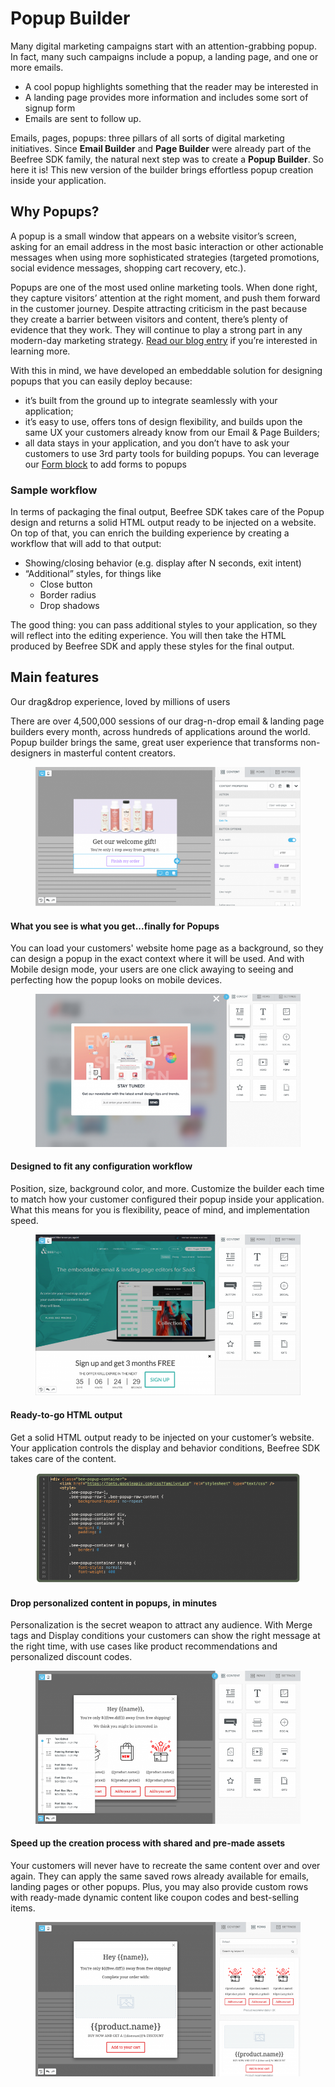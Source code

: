 # Popup Builder

Many digital marketing campaigns start with an attention-grabbing popup. In fact, many such campaigns include a popup, a landing page, and one or more emails.

* A cool popup highlights something that the reader may be interested in
* A landing page provides more information and includes some sort of signup form
* Emails are sent to follow up.

Emails, pages, popups: three pillars of all sorts of digital marketing initiatives. Since **Email Builder** and **Page Builder** were already part of the Beefree SDK family, the natural next step was to create a **Popup Builder**. So here it is! This new version of the builder brings effortless popup creation inside your application.

## Why Popups?

A popup is a small window that appears on a website visitor’s screen, asking for an email address in the most basic interaction or other actionable messages when using more sophisticated strategies (targeted promotions, social evidence messages, shopping cart recovery, etc.).

Popups are one of the most used online marketing tools. When done right, they capture visitors’ attention at the right moment, and push them forward in the customer journey. Despite attracting criticism in the past because they create a barrier between visitors and content, there’s plenty of evidence that they work. They will continue to play a strong part in any modern-day marketing strategy. [Read our blog entry](https://dam.beefree.io/popupblog) if you’re interested in learning more.

With this in mind, we have developed an embeddable solution for designing popups that you can easily deploy because:

* it’s built from the ground up to integrate seamlessly with your application;
* it’s easy to use, offers tons of design flexibility, and builds upon the same UX your customers already know from our Email & Page Builders;
* all data stays in your application, and you don’t have to ask your customers to use 3rd party tools for building popups. You can leverage our [Form block](../form-block/integrating-and-using-the-form-block/form-structure-and-parameters.md) to add forms to popups

### Sample workflow <a href="#sample-workflow" id="sample-workflow"></a>

In terms of packaging the final output, Beefree SDK takes care of the Popup design and returns a solid HTML output ready to be injected on a website. On top of that, you can enrich the building experience by creating a workflow that will add to that output:

* Showing/closing behavior (e.g. display after N seconds, exit intent)
* “Additional” styles, for things like
  * Close button
  * Border radius
  * Drop shadows

The good thing: you can pass additional styles to your application, so they will reflect into the editing experience. You will then take the HTML produced by Beefree SDK and apply these styles for the final output.

## Main features <a href="#main-features" id="main-features"></a>

Our drag\&drop experience, loved by millions of users

There are over 4,500,000 sessions of our drag-n-drop email & landing page builders every month, across hundreds of applications around the world. Popup builder brings the same, great user experience that transforms non-designers in masterful content creators.

<figure><img src="../../.gitbook/assets/1image.png" alt=""><figcaption></figcaption></figure>

#### What you see is what you get...finally for Popups

You can load your customers' website home page as a background, so they can design a popup in the exact context where it will be used. And with Mobile design mode, your users are one click awaying to seeing and perfecting how the popup looks on mobile devices.

<figure><img src="../../.gitbook/assets/2image (1).png" alt=""><figcaption></figcaption></figure>

#### Designed to fit any configuration workflow

Position, size, background color, and more. Customize the builder each time to match how your customer configured their popup inside your application. What this means for you is flexibility, peace of mind, and implementation speed.

<figure><img src="../../.gitbook/assets/3image.png" alt=""><figcaption></figcaption></figure>

#### Ready-to-go HTML output

Get a solid HTML output ready to be injected on your customer’s website. Your application controls the display and behavior conditions, Beefree SDK takes care of the content.

<figure><img src="../../.gitbook/assets/4image.png" alt=""><figcaption></figcaption></figure>

#### Drop personalized content in popups, in minutes

Personalization is the secret weapon to attract any audience. With Merge tags and Display conditions your customers can show the right message at the right time, with use cases like product recommendations and personalized discount codes.

<figure><img src="../../.gitbook/assets/5image (1).png" alt=""><figcaption></figcaption></figure>

#### Speed up the creation process with shared and pre-made assets

Your customers will never have to recreate the same content over and over again. They can apply the same saved rows already available for emails, landing pages or other popups. Plus, you may also provide custom rows with ready-made dynamic content like coupon codes and best-selling items.    &#x20;

<figure><img src="../../.gitbook/assets/6image.png" alt=""><figcaption></figcaption></figure>
